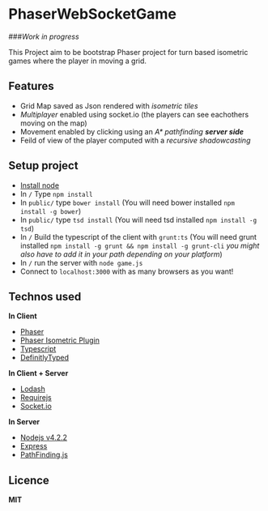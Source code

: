# PhaserWebSocketGame

###*Work in progress*

This Project aim to be bootstrap Phaser project for turn based isometric games where the player in moving a grid.

## Features
* Grid Map saved as Json rendered with _isometric tiles_
* _Multiplayer_ enabled using socket.io (the players can see eachothers moving on the map)
* Movement enabled by clicking using an _A\* pathfinding **server side**_
* Feild of view of the player computed with a _recursive shadowcasting_

## Setup project
* [Install node](https://nodejs.org/)
* In `/` Type `npm install`
* In `public/` type `bower install` (You will need bower installed `npm install -g bower`)
* In `public/` type `tsd install` (You will need tsd installed `npm install -g tsd`)
* In `/` Build the typescript of the client with `grunt:ts` (You will need grunt installed `npm install -g grunt && npm install -g grunt-cli` _you might also have to add it in your path depending on your platform_)
* In `/` run the server with `node game.js`
* Connect to `localhost:3000` with as many browsers as you want!

## Technos used

**In Client**
* [Phaser](http://www.phaser.io/)
* [Phaser Isometric Plugin](http://www.rotates.org/phaser/iso/)
* [Typescript](http://www.typescriptlang.org/)
* [DefinitlyTyped](http://definitelytyped.org/)

**In Client + Server**
* [Lodash](https://lodash.com/)
* [Requirejs](http://requirejs.org/)
* [Socket.io](http://socket.io/)

**In Server**
* [Nodejs v4.2.2](https://nodejs.org)
* [Express](http://expressjs.com/)
* [PathFinding.js](https://github.com/qiao/PathFinding.js/)

## Licence
**MIT**
